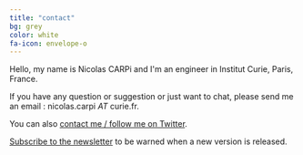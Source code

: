 ```yaml
---
title: "contact"
bg: grey
color: white
fa-icon: envelope-o
---
```


Hello, my name is Nicolas CARPi and I'm an engineer in Institut Curie, Paris, France.

If you have any question or suggestion or just want to chat, please send me an email : nicolas.carpi _AT_ curie.fr.

You can also <a href='https://twitter.com/elabftw'>contact me / follow me on Twitter</a>.

<a href='http://eepurl.com/bTjcMj'>Subscribe to the newsletter</a> to be warned when a new version is released.
